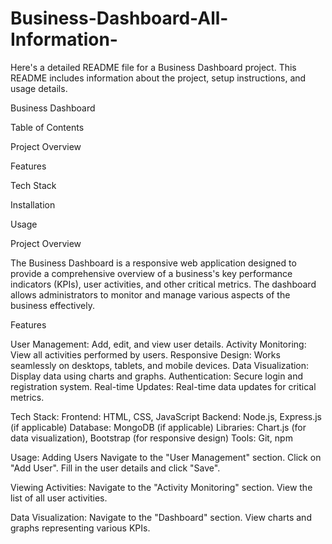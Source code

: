 # Business-Dashboard-All-Information-

Here's a detailed README file for a Business Dashboard project. This README includes information about the project, setup instructions, and usage details.

Business Dashboard

Table of Contents

Project Overview

Features

Tech Stack

Installation

Usage

 
Project Overview

The Business Dashboard is a responsive web application designed to provide a comprehensive overview of a business's key performance indicators (KPIs), user activities, and other critical metrics. The dashboard allows administrators to monitor and manage various aspects of the business effectively.

Features

User Management: Add, edit, and view user details.
Activity Monitoring: View all activities performed by users.
Responsive Design: Works seamlessly on desktops, tablets, and mobile devices.
Data Visualization: Display data using charts and graphs.
Authentication: Secure login and registration system.
Real-time Updates: Real-time data updates for critical metrics.

Tech Stack:
Frontend: HTML, CSS, JavaScript
Backend: Node.js, Express.js (if applicable)
Database: MongoDB (if applicable)
Libraries: Chart.js (for data visualization), Bootstrap (for responsive design)
Tools: Git, npm

Usage:
Adding Users
Navigate to the "User Management" section.
Click on "Add User".
Fill in the user details and click "Save".

Viewing Activities:
Navigate to the "Activity Monitoring" section.
View the list of all user activities.

Data Visualization:
Navigate to the "Dashboard" section.
View charts and graphs representing various KPIs.
